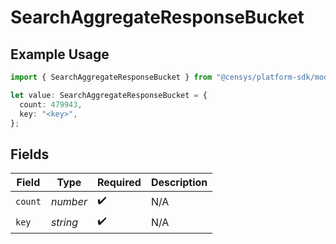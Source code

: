 # SearchAggregateResponseBucket

## Example Usage

```typescript
import { SearchAggregateResponseBucket } from "@censys/platform-sdk/models/components";

let value: SearchAggregateResponseBucket = {
  count: 479943,
  key: "<key>",
};
```

## Fields

| Field              | Type               | Required           | Description        |
| ------------------ | ------------------ | ------------------ | ------------------ |
| `count`            | *number*           | :heavy_check_mark: | N/A                |
| `key`              | *string*           | :heavy_check_mark: | N/A                |